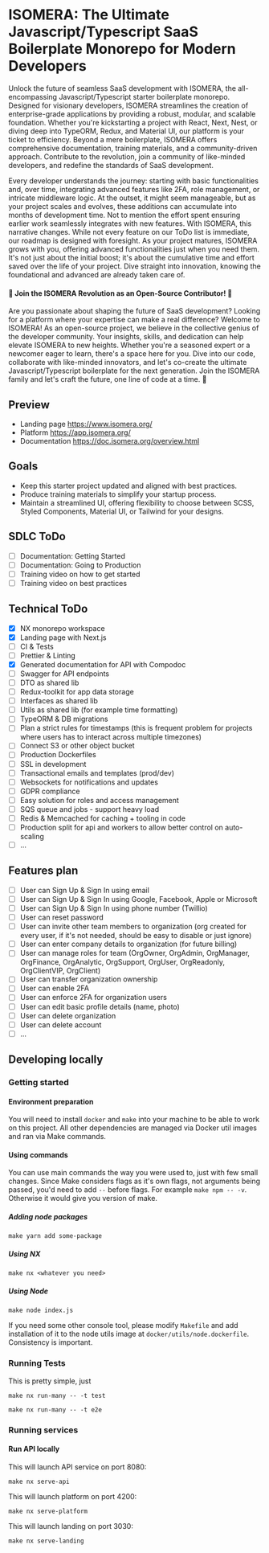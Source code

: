 
# ISOMERA: The Ultimate Javascript/Typescript SaaS Boilerplate Monorepo for Modern Developers

Unlock the future of seamless SaaS development with ISOMERA, the all-encompassing Javascript/Typescript starter boilerplate monorepo. Designed for visionary developers, ISOMERA streamlines the creation of enterprise-grade applications by providing a robust, modular, and scalable foundation. Whether you're kickstarting a project with React, Next, Nest, or diving deep into TypeORM, Redux, and Material UI, our platform is your ticket to efficiency. Beyond a mere boilerplate, ISOMERA offers comprehensive documentation, training materials, and a community-driven approach. Contribute to the revolution, join a community of like-minded developers, and redefine the standards of SaaS development.

Every developer understands the journey: starting with basic functionalities and, over time, integrating advanced features like 2FA, role management, or intricate middleware logic. At the outset, it might seem manageable, but as your project scales and evolves, these additions can accumulate into months of development time. Not to mention the effort spent ensuring earlier work seamlessly integrates with new features. With ISOMERA, this narrative changes. While not every feature on our ToDo list is immediate, our roadmap is designed with foresight. As your project matures, ISOMERA grows with you, offering advanced functionalities just when you need them. It's not just about the initial boost; it's about the cumulative time and effort saved over the life of your project. Dive straight into innovation, knowing the foundational and advanced are already taken care of.

#### 🌟 Join the ISOMERA Revolution as an Open-Source Contributor! 🌟

Are you passionate about shaping the future of SaaS development? Looking for a platform where your expertise can make a real difference? Welcome to ISOMERA! As an open-source project, we believe in the collective genius of the developer community. Your insights, skills, and dedication can help elevate ISOMERA to new heights. Whether you're a seasoned expert or a newcomer eager to learn, there's a space here for you. Dive into our code, collaborate with like-minded innovators, and let's co-create the ultimate Javascript/Typescript boilerplate for the next generation. Join the ISOMERA family and let's craft the future, one line of code at a time. 🚀

## Preview

* Landing page https://www.isomera.org/
* Platform https://app.isomera.org/
* Documentation https://doc.isomera.org/overview.html

## Goals

* Keep this starter project updated and aligned with best practices.
* Produce training materials to simplify your startup process.
* Maintain a streamlined UI, offering flexibility to choose between SCSS, Styled Components, Material UI, or Tailwind for your designs.

## SDLC ToDo

- [ ] Documentation: Getting Started
- [ ] Documentation: Going to Production
- [ ] Training video on how to get started
- [ ] Training video on best practices

## Technical ToDo

- [x] NX monorepo workspace
- [x] Landing page with Next.js
- [ ] CI & Tests
- [ ] Prettier & Linting
- [x] Generated documentation for API with Compodoc
- [ ] Swagger for API endpoints
- [ ] DTO as shared lib
- [ ] Redux-toolkit for app data storage
- [ ] Interfaces as shared lib
- [ ] Utils as shared lib (for example time formatting)
- [ ] TypeORM & DB migrations
- [ ] Plan a strict rules for timestamps (this is frequent problem for projects where users has to interact across multiple timezones)
- [ ] Connect S3 or other object bucket
- [ ] Production Dockerfiles
- [ ] SSL in development
- [ ] Transactional emails and templates (prod/dev)
- [ ] Websockets for notifications and updates
- [ ] GDPR compliance
- [ ] Easy solution for roles and access management
- [ ] SQS queue and jobs - support heavy load
- [ ] Redis & Memcached for caching + tooling in code
- [ ] Production split for api and workers to allow better control on auto-scaling 
- [ ] ...

## Features plan

- [ ] User can Sign Up & Sign In using email
- [ ] User can Sign Up & Sign In using Google, Facebook, Apple or Microsoft
- [ ] User can Sign Up & Sign In using phone number (Twillio)
- [ ] User can reset password
- [ ] User can invite other team members to organization (org created for every user, if it's not needed, should be easy to disable or just ignore)
- [ ] User can enter company details to organization (for future billing)
- [ ] User can manage roles for team (OrgOwner, OrgAdmin, OrgManager, OrgFinance, OrgAnalytic, OrgSupport, OrgUser, OrgReadonly, OrgClientVIP, OrgClient)
- [ ] User can transfer organization ownership
- [ ] User can enable 2FA
- [ ] User can enforce 2FA for organization users
- [ ] User can edit basic profile details (name, photo)
- [ ] User can delete organization
- [ ] User can delete account
- [ ] ...
 
## Developing locally

### Getting started

#### Environment preparation

You will need to install `docker` and `make` into your machine to be able to work on this project. All other dependencies are managed via Docker util images and ran
via Make commands.

#### Using commands

You can use main commands the way you were used to, just with few small changes.
Since Make considers flags as it's own flags, not arguments being passed, you'd need to add `--` before flags. For example `make npm -- -v`. Otherwise it would give you version of make.

##### Adding node packages

```
make yarn add some-package
```

##### Using NX

```
make nx <whatever you need>
```

##### Using Node

```
make node index.js
```

If you need some other console tool, please modify `Makefile` and add installation of it to the node utils image at `docker/utils/node.dockerfile`. Consistency is important.

### Running Tests

This is pretty simple, just

```
make nx run-many -- -t test
```

```
make nx run-many -- -t e2e
```

### Running services

#### Run API locally

This will launch API service on port 8080:

```
make nx serve-api
```

This will launch platform on port 4200:

```
make nx serve-platform
```

This will launch landing on port 3030:

```
make nx serve-landing
```
